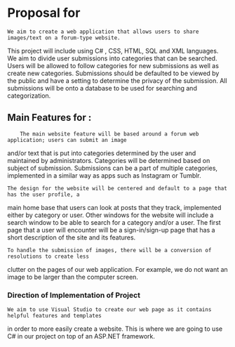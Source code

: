 # Proposal for <Web Application>

	We aim to create a web application that allows users to share images/text on a forum-type website.
This project will include using C# , CSS, HTML, SQL and XML languages. We aim to divide user submissions
into categories that can be searched. Users will be allowed to follow categories for new submissions as 
well as create new categories. Submissions should be defaulted to be viewed by the public and have a 
setting to determine the privacy of the submission. All submissions will be onto a database to be used 
for searching and categorization.

## Main Features for <Web Application>:

     	The main website feature will be based around a forum web application; users can submit an image 
and/or text that is put into categories determined by the user and maintained by administrators. 
Categories will be determined based on subject of submission. Submissions can be a part of multiple 
categories, implemented in a similar way as apps such as Instagram or Tumblr. 

	The design for the website will be centered and default to a page that has the user profile, a 
main home base that users can look at posts that they track, implemented either by category or user. 
Other windows for the website will include a search window to be able to search for a category and/or a 
user. The first page that a user will encounter will be a sign-in/sign-up page that has a short 
description of the site and its features.

	To handle the submission of images, there will be a conversion of resolutions to create less 
clutter on the pages of our web application. For example, we do not want an image to be larger than the 
computer screen.

### Direction of Implementation of Project

	We aim to use Visual Studio to create our web page as it contains helpful features and templates 
in order to more easily create a website. This is where we are going to use C# in our project on top of 
an ASP.NET framework.
